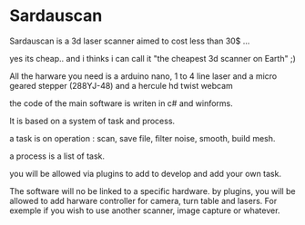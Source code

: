 # Sardauscan

Sardauscan is a 3d laser scanner aimed to cost less than 30$ ... 

yes its cheap.. and i thinks i can call it "the cheapest 3d scanner on Earth" ;)


All the harware you need is a arduino nano,  1 to 4 line laser and a micro geared stepper (288YJ-48) and a hercule hd twist webcam

the code of the main software is writen in c# and winforms.

It is based on a system of task and process.

a task is on operation : scan, save file, filter noise, smooth, build mesh.

a process is a list of task.

you will be allowed via plugins to add to develop and add your own task. 

The software will no be linked to a specific hardware.
by plugins, you will be allowed to add harware controller for camera, turn table and lasers.
For exemple if you wish to use another scanner, image capture or whatever.
